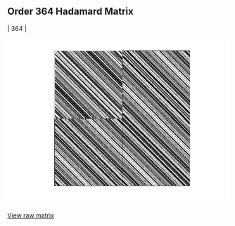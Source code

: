 ## Order 364 Hadamard Matrix

| 364 |

<img src="364.png" class="img-responsive" alt=""> 

[View raw matrix](order364.txt)
